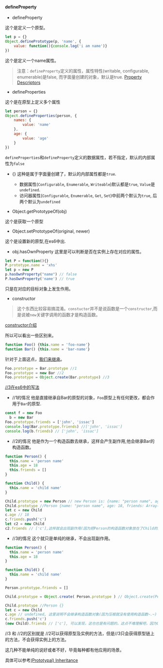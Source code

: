 #### defineProperty

- defineProperty

这个是定义一个原型。
```javascript
let p = {}
Object.definePrototype(p, 'name', {
    value: function(){console.log('i am name')}
})
```
这个是定义一个name属性。

> 注意：`defineProperty`定义的属性，属性特性(writable, configurable, enumerable)是false, 而字面量创建的对象，默认是true. [Property Descriptors](https://github.com/xiaohesong/TIL/blob/master/front-end/javascript/you-dont-known-js/this%20%26%20object%20prototypes/chapter3-objects.md#property-descriptors)

- defineProperties

这个是在原型上定义多个属性

```javascript
let person = {}
Object.defineProperties(person, {
	names: {
		value: 'name'
	},
	age: {
		value: 'age'
	}
})
```

`defineProperties`和`defineProperty`定义的数据属性，若不指定，默认的内部属性为`false`

- {}
这种是属于字面量创建了，默认的内部属性都是`true`.
  - 数据属性(`Configurable`, `Enumerable`, `Writeable`)默认都是`true`, `Value`是`undefined`.
  - 访问器属性(`Configurable`, `Enumerable`, `Get`, `Set`)中前两个默认为`true`, 后两个默认为`undefined`

- Object.getPrototypeOf(obj)

这个是获取一个原型

- Object.setPrototypeOf(original, newer)

这个是设置新的原型,在es6中出.
 
- obj.hasOwnProperty
这里是可以判断是否在实例上存在对应的属性。
```javascript
let P = function(){}
P.prototype.name = 'xhs'
let p = new P
p.hasOwnProperty("name") // false
P.hasOwnProperty('name') // true
```
只是在对应的目标对象上发生作用。

- constructor

> 这个东西比较容易搞混淆。`constuctor`并不是说函数是一个`constructor`,而是说被`new`关键字调用的函数才是构造函数。

[constructor介绍](https://github.com/getify/You-Dont-Know-JS/blob/master/this%20%26%20object%20prototypes/ch5.md#constructor-or-call)

所以可以看出一些区别来。
```javascript
function Foo() {this.name = 'foo-name'}
function Bar() {this.name = 'bar-name'}
```
针对于上面这点，[我们来继承](https://github.com/getify/You-Dont-Know-JS/blob/master/this%20%26%20object%20prototypes/ch5.md#prototypal-inheritance)。
```javascript
Foo.prototype = Bar.prototype //1
Foo.prototype = new Bar //2
Foo.prototype = Object.create(Bar.prototype) //3
```
[//3在es6中的写法](https://github.com/xiaohesong/TIL/blob/master/front-end/es6/understanding-es6/object.md#es6%E4%B8%AD%E7%9A%84setprototypeof)
  - //1的情况
  他是直接继承自Bar的原型的对象，`Foo`原型上有任何更改，都会作用于`Bar`的原型.
  ```javascript
  const f = new Foo
	b = new Bar
  Foo.prototype.friends = ['john', 'issac']
  console.log(Bar.prototype.friends) //['john', 'issac']
  console.log(b.friends) // ['john', 'issac']
  ```

  - //2的情况
  他是作为一个构造函数去继承，这样会产生副作用,他会继承Bar的构造函数。
  ```javascript
  function Person() {
    this.name = 'person name'
    this.age = 18
    this.friends = []
  }

  function Child() {
    this.name = 'child name'
  }

  Child.prototype = new Person // new Person is: {name: "person name", age: 18, friends: Array(0)}
  Child.prototype //Person {name: "person name", age: 18, friends: Array(0)}
  let c = new Child
  c.age // 18
  c.friends.push('c')
  let c2 = new Child
  c2.friends // ['c'],这样就会出现副作用(因为把Person的构造函数对象放在了Child的原型上，导致在原型上直接操作)
  ```

  - //3的情况
  这个就只是单纯的继承，不会出现副作用。
  ```javascript
  function Person() {
    this.name = 'person name'
    this.age = 18
  }

  function Child() {
    this.name = 'child name'
  }
  
  Person.prototype.friends = []

  Child.prototype = Object.create( Person.prototype ) // Object.create(Person.prototype)不会创建实例方法，只会继承prototype方法，但是如果直接操作也会有问题

  Child.prototype //Person {}
  let c = new Child
  c.age // undefined, 这里说明不会继承构造函数对象(因为压根就没有使用构造函数~.~)
  c.friends.push('c')
  (new Child).friends // ['c'], 可以发现，这也也是有问题的。这点不难理解吧，因为Object.create( Person.prototype )把Person的原型方法给了Child的prototye,导致直接操作原型的本身了。
  ```
  
  //3 和 //2的区别就是 //2可以获得原型及实例的方法，但是//3只会获得原型链上的方法，不会获得实例上的方法。

这几种不能单纯的说好或者不好，毕竟每种都有他应用的场景。
  
具体可以参考[(Prototypal) Inheritance](https://github.com/getify/You-Dont-Know-JS/blob/master/this%20%26%20object%20prototypes/ch5.md#prototypal-inheritance)
